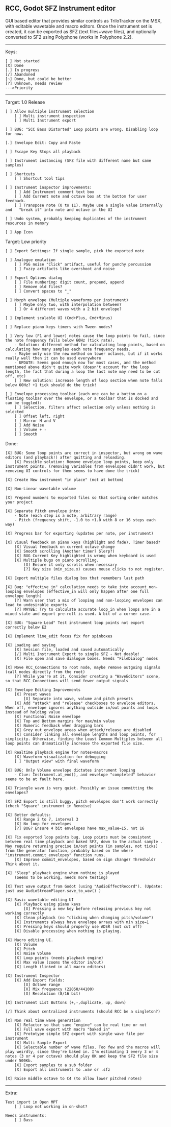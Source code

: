 

RCC, Godot SFZ Instrument editor 
-------------------------------------------------------------------------------
GUI based editor that provides similar controls as TriloTracker on the MSX, with editable wavetable and macro editors. Once the instrument set is created, it can be exported as SFZ (text files+wave files), and optionally converted to SF2 using Polyphone (works in Polyphone 2.2).

-------------------------------------------------------------------------------
Keys:

	[ ] Not started
	[X] Done
	[.] In progress
	[/] Abandoned
	[~] Done, but could be better
	[?] Unknown, needs review
	--->Priority
-------------------------------------------------------------------------------

Target: 1.0 Release

	[ ] Allow multiple instrument selection
		[ ] Multi instrument inspection
		[ ] Multi Instrument export

	[ ] BUG: "SCC Bass Distorted" Loop points are wrong. Disabling loop for now.

	[.] Envelope Edit: Copy and Paste

	[ ] Escape Key Stops all playback

	[ ] Instrument instancing (SFZ file with different name but same samples)

	[ ] Shortcuts
		[ ] Shortcut tool tips

	[ ] Instrument inspector improvements:
		[ ] Add Instrument comment text box
		[ ] Add Current note and octave box at the bottom for user feedback.
		[ ] Transpose note (0 to 11). Maybe use a single value internally and 	"break it" into note and octave in the UI

	[ ] Undo system, probably keeping duplicates of the instrument resources in memory

	[ ] App Icon


Target: Low priority

	[ ] Export Settings: If single sample, pick the exported note

	[ ] Analogue emulation
		[ ] PSG noise "Click" artifact, useful for punchy percussion
		[ ] Fuzzy artifacts like overshoot and noise

	[ ] Export Options dialog
		[ ] File numbering: digit count, prepend, append
		[ ] Remove old files?
		[ ] Convert spaces to "_"

	[ ] Morph envelope (Multiple waveforms per instrument)
		[ ] Maybe only two, with interpolation between?
		[ ] Or 4 different waves with a 2 bit envelope?

	[ ] Implement scalable UI (Cmd+Plus, Cmd+Minus)

	[ ] Replace piano keys timers with Tween nodes?

	[ ] Very low (F1 and lower) notes cause the loop points to fail, since the note frequency falls below 60Hz (tick rate).
		- Solution: different method for calculating loop points, based on calculating how many samples each note frequency needs.
		- Maybe only use the new method on lower octaves, but if it works really well then it can be used everywhere
		- UPDATE: Seems good enough now for most cases, and the method mentioned above didn't quite work (doesn't account for the loop length, the fact that during a loop the last note may need to be cut off, etc)
		[ ] New solution: increase length of loop section when note falls below 60Hz? +1 tick should do the trick!

	[ ] Envelope processing toolbar (each one can be a button on a floating toolbar over the envelope, or a toolbar that is docked and can be toggled):
		[ ] Selection, filters affect selection only unless nothing is selected
		[ ] Offset left, right
		[ ] Mirror H and V
		[ ] Add Noise
		[ ] Volume + -
		[ ] Smooth

Done:

	[X] BUG: Some loop points are correct in inspector, but wrong on wave editors (and playback!) after quitting and reloading.
		[X] Possible solution: Remove envelope loop points, keep only instrument points. (removing variables from envelopes didn't work, but removing UI controls for them seems to have done the trick)

	[X] Create New instrument "in place" (not at bottom)

	[X] Non-Linear wavetable volume

	[X] Prepend numbers to exported files so that sorting order matches your project

	[X] Separate Pitch envelope into:
		- Note (each step is a note, arbitrary range)
		- Pitch (frequency shift, -1.0 to +1.0 with 8 or 16 steps each way)

	[X] Progress bar for exporting (updates per note, per instrument)

	[X] Visual feedback on piano keys (highlight and fade). Timer based?
		[X] Visual feedback on current octave change
		[X] Smooth scrolling (Another timer? Slerp?)
		[X] BUG Current Key highlighted is wrong when keyboard is used
		[X] Multiple bugs on piano scrolling.
			[X] Ensure it only scrolls when necessary
			[?] Key size (min_size.x) causes mouse clicks to not register.

	[X] Export multiple files dialog box that remembers last path

	[X] Bug: "effective_in" calculation needs to take into account non-looping envelopes (effective_in will only happen after one full envelope length)
		[?] Warn user that a mix of looping and non-looping envelopes can lead to undesirable exports
		[?] MAYBE: Try to calculate accurate loop_in when loops are in a mixed state and export pre-roll is used. A bit of a corner case.

	[X] BUG: "Square Lead" Test instrument loop points not export correctly below E2

	[X] Implement line_edit focus fix for spinboxes 

	[X] Loading and saving
		[X] Session file, loaded and saved automatically
		[/] Multi Instrument Export to single SFZ - Not doable!
		[X] File open and save dialogue boxes. Needs "FileDialog" nodes

	[X] Move RCC_Connections to root node, maybe remove outgoing signals (call nodes directly from the root)
		[?] While you're at it, Consider creating a "WaveEditors" scene, so that RCC_Connections will send fewer output signals

	[X] Envelope Editing Improvements
		[X] Preset waves
			[X] Separate into wave, volume and pitch presets
		[X] Add "attack" and "release" checkboxes to envelope editors. When off, envelope ignores anything outside in/out points and loops instead of holding value
		[X] Functional Noise envelope
		[X] Top and Bottom margins for max/min value
		[X] Numeric feedback when dragging bars
		[X] Grey out envelope areas when attack/release are disabled
		[X] Consider linking all envelope lengths and loop points, for simplicity. Otherwise, finding the Least Common Multiples between all loop points can dramatically increase the exported file size.

	[X] Realtime playback engine for notes+macros
		[X] Waveform visualization for debugging
		[ ] "Output view" with final waveform

	[X] BUG: Only Volume envelope dictates instrument looping
		- Clue: Instrument.at_end(), and envelope "completed" behavior seems to be at fault here.

	[X] Triangle wave is very quiet. Possibly an issue committing the envelopes?

	[X] SFZ Export is still buggy, pitch envelopes don't work correctly (check "Square" instrument in Renoise)

	[X] Better defaults:
		[X] Range 2 to 7, interval 3
		[X] No loop for envelopes
		[?] BUG? Ensure 4 bit envelopes have max_value=15, not 16

	[X] Fix exported loop points bug. Loop points must be consistent between real time playback and baked SFZ, down to the actual sample . May require returning precise in/out points (in samples, not ticks) from the generator function, probably based on the where "instrument.commit_envelopes" function runs.	
		[X] Improve commit_envelopes, based on sign change? Threshold? Think about it.

	[X] "Sleep" playback engine when nothing is played
		(Seems to be working, needs more testing)

	[X] Test wave output from Godot (using "AudioEffectRecord"). (Update: just use AudioStreamPlayer.save_to_wav() )

	[X] Basic wavetable editing UI
		[X] Playback using piano keys
			[X] Pressing a new key before releasing previous key not working correctly
		[X] Clean playback (no "clicking when changing pitch/volume")
		[X] Instruments always have envelope arrays with min size=1
		[X] Pressing keys should properly use ADSR (not cut off)
		[X] Disable processing when nothing is playing.

	[X] Macro editing UI.
		[X] Volume
		[X] Pitch
		[X] Noise Volume
		[X] Loop points (needs playback engine)
		[X] Max value (zooms the editor in/out)
		[X] Length (linked in all macro editors)

	[X] Instrument Inspector
		[X] Add Export fields:
			[X] Octave range
			[X] Mix frequency (22050/44100)
			[X] Resolution (8/16 bit)

	[X] Instrument List Buttons (+,-,duplicate, up, down)

	[/] Think about centralized instruments (should RCC be a singleton?)

	[X] Non real time wave generation
		[X] Refactor so that same "engine" can be real time or not
		[X] Full wave export with macro "baked in"
		[X] Prototype simple SFZ export with single wave file per instrument
		[X] Multi Sample Export
		[X] Selectable number of wave files. Too few and the macros will play weirdly, since they're baked in. I'm estimating 1 every 3 or 4 notes (3 or 4 per octave) should play OK and keep the SF2 file size under 500Kb.
		[X] Export samples to a sub folder
		[X] Export all instruments to .wav or .sfz

	[X] Raise middle octave to C4 (to allow lower pitched notes)

-------------------------------------------------------------------------------

Extra:

	Test import in Open MPT
		[ ] Loop not working in on-shot?

	Needs instruments:
		[ ] Bass 

